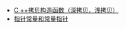 * [C ++拷贝构造函数（深拷贝，浅拷贝）](https://github.com/sunnyandgood/StudyNotes/blob/master/C%2B%2B/C%2B%2B%E6%8B%B7%E8%B4%9D%E6%9E%84%E9%80%A0%E5%87%BD%E6%95%B0(%E6%B7%B1%E6%8B%B7%E8%B4%9D%EF%BC%8C%E6%B5%85%E6%8B%B7%E8%B4%9D).md)
* [指针常量和常量指针](https://github.com/sunnyandgood/StudyNotes/blob/master/C%2B%2B/指针常量和常量指针.md)
